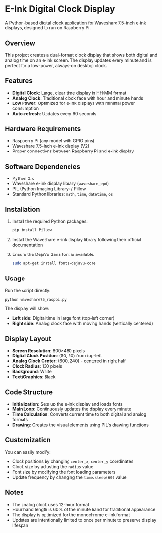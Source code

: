 # E-Ink Digital Clock Display

A Python-based digital clock application for Waveshare 7.5-inch e-ink displays, designed to run on Raspberry Pi.

## Overview

This project creates a dual-format clock display that shows both digital and analog time on an e-ink screen. The display updates every minute and is perfect for a low-power, always-on desktop clock.

## Features

- **Digital Clock**: Large, clear time display in HH:MM format
- **Analog Clock**: Traditional clock face with hour and minute hands
- **Low Power**: Optimized for e-ink displays with minimal power consumption
- **Auto-refresh**: Updates every 60 seconds

## Hardware Requirements

- Raspberry Pi (any model with GPIO pins)
- Waveshare 7.5-inch e-ink display (V2)
- Proper connections between Raspberry Pi and e-ink display

## Software Dependencies

- Python 3.x
- Waveshare e-ink display library (`waveshare_epd`)
- PIL (Python Imaging Library) / Pillow
- Standard Python libraries: `math`, `time`, `datetime`, `os`

## Installation

1. Install the required Python packages:
   ```bash
   pip install Pillow
   ```

2. Install the Waveshare e-ink display library following their official documentation

3. Ensure the DejaVu Sans font is available:
   ```bash
   sudo apt-get install fonts-dejavu-core
   ```

## Usage

Run the script directly:
```bash
python waveshare75_raspbi.py
```

The display will show:
- **Left side**: Digital time in large font (top-left corner)
- **Right side**: Analog clock face with moving hands (vertically centered)

## Display Layout

- **Screen Resolution**: 800×480 pixels
- **Digital Clock Position**: (50, 50) from top-left
- **Analog Clock Center**: (600, 240) - centered in right half
- **Clock Radius**: 130 pixels
- **Background**: White
- **Text/Graphics**: Black

## Code Structure

- **Initialization**: Sets up the e-ink display and loads fonts
- **Main Loop**: Continuously updates the display every minute
- **Time Calculation**: Converts current time to both digital and analog formats
- **Drawing**: Creates the visual elements using PIL's drawing functions

## Customization

You can easily modify:
- Clock positions by changing `center_x`, `center_y` coordinates
- Clock size by adjusting the `radius` value
- Font size by modifying the font loading parameters
- Update frequency by changing the `time.sleep(60)` value

## Notes

- The analog clock uses 12-hour format
- Hour hand length is 60% of the minute hand for traditional appearance
- The display is optimized for the monochrome e-ink format
- Updates are intentionally limited to once per minute to preserve display lifespan
